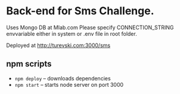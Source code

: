 # Back-end for Sms Challenge.

Uses Mongo DB at Mlab.com
Please specify CONNECTION_STRING envvariable either in system or .env file in root folder.

Deployed at http://turevski.com:3000/sms

## npm scripts
* `npm deploy` – downloads dependencies
* `npm start` – starts node server on port 3000
